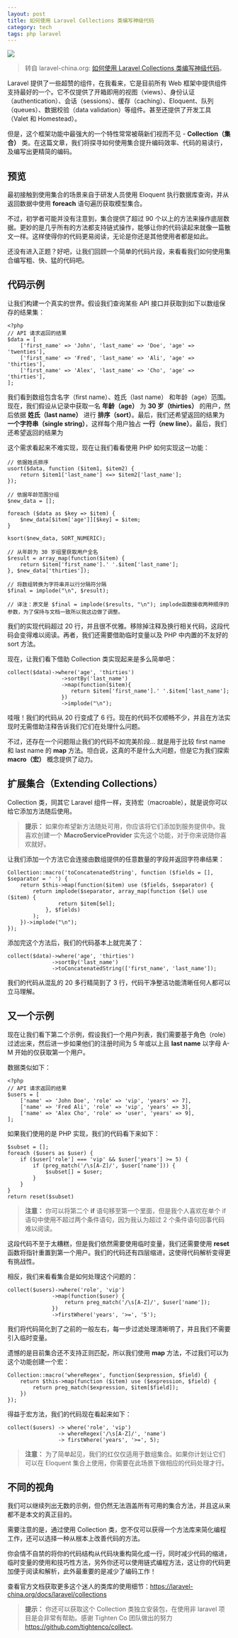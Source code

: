```yaml
---
layout: post
title: 如何使用 Laravel Collections 类编写神级代码
category: tech
tags: php laravel
---
```

![](https://cdn.kelu.org/blog/tags/laravel.jpg)

> 转自 laravel-china.org:  [如何使用 Laravel Collections 类编写神级代码](http://blog.phpzendo.com/?p=396)。

Laravel 提供了一些超赞的组件，在我看来，它是目前所有 Web 框架中提供组件支持最好的一个。它不仅提供了开箱即用的视图（views）、身份认证（authentication）、会话（sessions）、缓存（caching）、Eloquent、队列（queues）、数据校验（data validation）等组件。甚至还提供了开发工具（Valet 和 Homestead）。

但是，这个框架功能中最强大的一个特性常常被萌新们视而不见 - **Collection（集合）** 类。在这篇文章，我们将探寻如何使用集合提升编码效率、代码的易读行，及编写出更精简的编码。

## 预览

最初接触到使用集合的场景来自于研发人员使用 Eloquent 执行数据库查询，并从返回数据中使用 **foreach** 语句遍历获取模型集合。

不过，初学者可能并没有注意到，集合提供了超过 90 个以上的方法来操作底层数据。更妙的是几乎所有的方法都支持链式操作，能够让你的代码读起来就像一篇散文一样。这样使得你的代码更易阅读，无论是你还是其他使用者都是如此。

还没有进入正题？好吧，让我们回顾一个简单的代码片段，来看看我们如何使用集合编写粗、快、猛的代码吧。

## 代码示例

让我们构建一个真实的世界。假设我们查询某些 API 接口并获取到如下以数组保存的结果集：

```
<?php
// API 请求返回的结果
$data = [
    ['first_name' => 'John', 'last_name' => 'Doe', 'age' => 'twenties'],
    ['first_name' => 'Fred', 'last_name' => 'Ali', 'age' => 'thirties'],
    ['first_name' => 'Alex', 'last_name' => 'Cho', 'age' => 'thirties'],
];
```

我们看到数组包含名字（first name）、姓氏（last name） 和年龄（age）范围。现在，我们假设从记录中获取一名 **年龄（age）** 为 **30 岁（thirties）** 的用户，然后依据 **姓氏（last name）** 进行 **排序（sort）**。最后，我们还希望返回的结果为 **一个字符串（single string）**，这样每个用户独占 **一行（new line）**。最后，我们还希望返回的结果为

这个需求看起来不难实现，现在让我们看看使用 PHP 如何实现这一功能：

```
// 依据姓氏排序
usort($data, function ($item1, $item2) {
    return $item1['last_name'] <=> $item2['last_name'];
});

// 依据年龄范围分组
$new_data = [];

foreach ($data as $key => $item) {
    $new_data[$item['age']][$key] = $item;
}

ksort($new_data, SORT_NUMERIC);

// 从年龄为 30 岁组里获取用户全名
$result = array_map(function($item) {
    return $item['first_name'].' '.$item['last_name'];
}, $new_data['thirties']);

// 将数组转换为字符串并以行分隔符分隔
$final = implode("\n", $result);

// 译注：原文是 $final = implode($results, "\n"); implode函数接收两种顺序的参数，为了保持与文档一致所以我这边做了调整。
```

我们的实现代码超过 20 行，并且很不优雅。移除掉注释及换行相关代码，这段代码会变得难以阅读。再者，我们还需要借助临时变量以及 PHP 中内置的不友好的 sort 方法。

现在，让我们看下借助 Collection 类实现起来是多么简单吧：

```
collect($data)->where('age', 'thirties')
                 ->sortBy('last_name')
                 ->map(function($item){
                    return $item['first_name'].' '.$item['last_name'];
                 })
                 ->implode("\n");
```

哇哦！我们的代码从 20 行变成了 6 行。现在的代码不仅顺畅不少，并且在方法实现时无需借助注释告诉我们它们在处理什么问题。

不过，还存在一个问题阻止我们的代码不如完美阶段... 就是用于比较 first name 和 last name 的 **map** 方法。坦白说，这真的不是什么大问题，但是它为我们探索 **macro（宏）** 概念提供了动力。

## 扩展集合（Extending Collections）

Collection 类，同其它 Laravel 组件一样，支持宏（macroable），就是说你可以给它添加方法随后使用。

> **提示：** 如果你希望新方法随处可用，你应该将它们添加到服务提供中。我喜欢创建一个 **MacroServiceProvider** 实先这个功能，对于你来说随你喜欢就好。

让我们添加一个方法它会连接由数组提供的任意数量的字段并返回字符串结果：

```
Collection::macro('toConcatenatedString', function ($fields = [], $separator = ' ') {
    return $this->map(function($item) use ($fields, $separator) {
        return implode($separator, array_map(function ($el) use ($item) {
                return $item[$el];
            }, $fields)
        );
    })->implode("\n");
});
```

添加完这个方法后，我们的代码基本上就完美了：

```
collect($data)->where('age', 'thirties')
              ->sortBy('last_name')
              ->toConcatenatedString(['first_name', 'last_name']);
```

我们的代码从混乱的 20 多行精简到了 3 行，代码干净整洁功能清晰任何人都可以立马理解。

## 又一个示例

现在让我们看下第二个示例，假设我们一个用户列表，我们需要基于角色（role）过滤出来，然后进一步如果他们的注册时间为 5 年或以上且 **last name** 以字母 A-M 开始的仅获取第一个用户。

数据类似如下：

```
<?php
// API 请求返回的结果
$users = [
    ['name' => 'John Doe', 'role' => 'vip', 'years' => 7],
    ['name' => 'Fred Ali', 'role' => 'vip', 'years' => 3],
    ['name' => 'Alex Cho', 'role' => 'user', 'years' => 9],
];
```

如果我们使用的是 PHP 实现，我们的代码看下来如下：

```
$subset = [];
foreach ($users as $user) {
    if ($user['role'] === 'vip' && $user['years'] >= 5) {
        if (preg_match('/\s[A-Z]/', $user['name'])) {
            $subset[] = $user;
        }
    }
}
return reset($subset)
```

> **注意：** 你可以将第二个 **if** 语句移至第一个里面，但是我个人喜欢在单个 if 语句中使用不超过两个条件语句，因为我认为超过 2 个条件语句回事代码难以阅读。

这段代码不至于太糟糕，但是我们依然需要使用临时变量，我们还需要使用 **reset** 函数将指针重置到第一个用户。我们的代码还有四层缩进，这使得代码解析变得更有挑战性。

相反，我们来看看集合是如何处理这个问题的：

```
collect($users)->where('role', 'vip')
              ->map(function($user) {
                  return preg_match('/\s[A-Z]/', $user['name']);
              })
              ->firstWhere('years', '>=', '5');
```

我们将代码简化到了之前的一般左右，每一步过滤处理清晰明了，并且我们不需要引入临时变量。

遗憾的是目前集合还不支持正则匹配，所以我们使用 **map** 方法，不过我们可以为这个功能创建一个宏：

```
Collection::macro('whereRegex', function($expression, $field) {
    return $this->map(function ($item) use ($expression, $field) {
        return preg_match($expression, $item[$field]);
    })
});
```

得益于宏方法，我们的代码现在看起来如下：

```
collect($users) -> where('role', 'vip')
                -> whereRegex('/\s[A-Z]/', 'name')
                -> firstWhere('years', '>=', 5);
```

> **注意：** 为了简单起见，我们的红仅仅适用于数组集合。如果你计划让它们可以在 Eloquent 集合上使用，你需要在此场景下做相应的代码处理才行。

## 不同的视角

我们可以继续列出无数的示例，但仍然无法涵盖所有可用的集合方法，并且这从来都不是本文的真正目的。

需要注意的是，通过使用 Collection 类，您不仅可以获得一个方法库来简化编程工作，还可以选择一种从根本上改善代码的方法。

你会情不自禁的将你的代码结构从代码块重构简化成一行，同时减少代码的缩进，临时变量的使用和技巧性方法，另外你还可以使用链式编程方法，这让你的代码更加便于阅读和解析，此外最重要的是减少了编码工作！

查看官方文档获取更多这个迷人的类库的使用细节：<https://laravel-china.org/docs/laravel/collections>

> **提示：** 你还可以获取这个 Collection 类独立安装包，在使用非 laravel 项目是会非常有帮助。感谢 Tighten Co 团队做出的努力 <https://github.com/tightenco/collect>。

